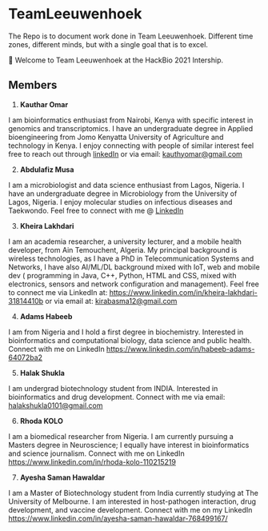 # TeamLeeuwenhoek
The Repo is to document work done in Team Leeuwenhoek.
Different time zones, different minds, but with a single goal that is to excel.


:wave: Welcome to Team Leeuwenhoek at the HackBio 2021 Intership.

## Members

1. **Kauthar Omar**

I am bioinformatics enthusiast from Nairobi, Kenya with specific interest in genomics and transcriptomics. I have an undergraduate degree in Applied bioengineering from Jomo Kenyatta University of Agriculture and technology in Kenya. I enjoy connecting with people of similar interest feel free to reach out through [linkedIn](https://www.linkedin.com/in/kauthar-mwanamkuu-omar-550ba0171/) or via email: kauthyomar@gmail.com

2. **Abdulafiz Musa**

I am a microbiologist and data science enthusiast from Lagos, Nigeria. I have an undergraduate degree in Microbiology from the University of Lagos, Nigeria. I enjoy molecular studies on infectious diseases and Taekwondo. Feel free to connect with me  @ [LinkedIn](https://www.linkedin.com/in/abdulafizmusa/)

3. **Kheira Lakhdari**

I am an academia researcher, a university lecturer, and a mobile health developer, from Ain Temouchent, Algeria. My principal background is wireless technologies, as I have a PhD in Telecommunication Systems and Networks, I have also AI/ML/DL background mixed with IoT, web and mobile dev ( programming in Java, C++, Python, HTML and CSS, mixed with electronics, sensors and network configuration and management). Feel free to connect me via LinkedIn at: https://www.linkedin.com/in/kheira-lakhdari-31814410b or via email at: kirabasma12@gmail.com

4. **Adams Habeeb**

I am from Nigeria and I hold a first degree in biochemistry. Interested in bioinformatics and computational biology, data science and public health. Connect with me on LinkedIn
https://www.linkedin.com/in/habeeb-adams-64072ba2

5. **Halak Shukla**

I am undergrad biotechnology student from INDIA. Interested in bioinformatics and drug development. Connect with me via email: halakshukla0101@gmail.com 

6. **Rhoda KOLO**

I am a biomedical researcher from Nigeria. I am currently pursuing a Masters degree in Neuroscience; I equally have interest in bioinformatics and science journalism. Connect with me on LinkedIn https://www.linkedin.com/in/rhoda-kolo-110215219

7. **Ayesha Saman Hawaldar**

I am a Master of Biotechnology student from India currently studying at The University of Melbourne. I am interested in host-pathogen interaction, drug development, and vaccine  development. Connect with me on my LinkedIn https://www.linkedin.com/in/ayesha-saman-hawaldar-768499167/
